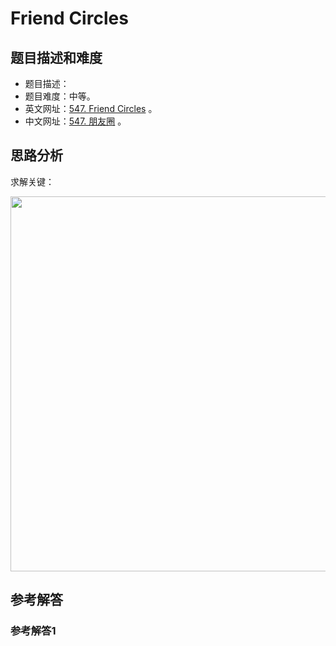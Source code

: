 # Friend Circles

## 题目描述和难度
+ 题目描述：
+ 题目难度：中等。
+ 英文网址：[547. Friend Circles](https://leetcode.com/problems/friend-circles/description/)  。
+ 中文网址：[547. 朋友圈](https://leetcode-cn.com/problems/friend-circles/description/)  。
## 思路分析
求解关键：

<img src="https://liweiwei1419.github.io/images/leetcode-solution/" width="600">

## 参考解答
### 参考解答1

```java

```